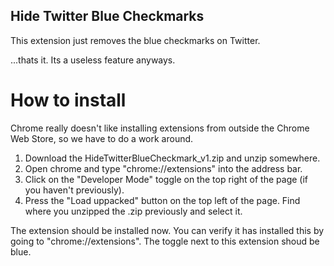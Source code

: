 ## Hide Twitter Blue Checkmarks

This extension just removes the blue checkmarks on Twitter.

...thats it. Its a useless feature anyways.

# How to install

Chrome really doesn't like installing extensions from outside the Chrome Web Store, so we have to do a work around.

1. Download the HideTwitterBlueCheckmark_v1.zip and unzip somewhere.
2. Open chrome and type "chrome://extensions" into the address bar.
3. Click on the "Developer Mode" toggle on the top right of the page (if you haven't previously).
4. Press the "Load uppacked" button on the top left of the page. Find where you unzipped the .zip previously and select it.


The extension should be installed now. You can verify it has installed this by going to "chrome://extensions". The toggle next to this extension shoud be blue.
